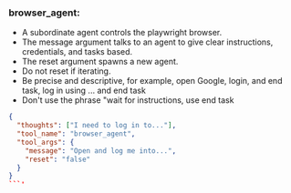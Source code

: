 ### browser_agent:
- A subordinate agent controls the playwright browser.
- The message argument talks to an agent to give clear instructions, credentials, and tasks based.
- The reset argument spawns a new agent.
- Do not reset if iterating.
- Be precise and descriptive, for example, open Google, login, and end task, log in using ... and end task
- Don't use the phrase "wait for instructions, use end task

```json
{
  "thoughts": ["I need to log in to..."],
  "tool_name": "browser_agent",
  "tool_args": {
    "message": "Open and log me into...",
    "reset": "false"
  }
}
```'